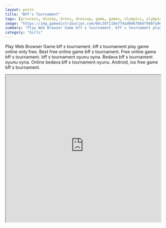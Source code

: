 ```yaml
---
layout: posts
title: "BFF's Tournament"
tags: [princess, disney, dress, dressup, game, games, olympics, olympic, free, online, games, oyna, game, free, games, play, play, games]
image: "https://img.gamedistribution.com/66c38f118e774ad6967884f988fa90cb.jpg"
summary: "Play Web Browser Game bff s tournament. bff s tournament play game online only free. Best free online game bff s tournament. Free online game bff s tournament. bff s tournament oyunu oyna. Bedava bff s tournament oyunu oyna. Online bedava bff s tournament oyunu. Android, ios free game bff s tournament."
category: "Girls"
---
```


Play Web Browser Game bff s tournament. bff s tournament play game online only free. Best free online game bff s tournament. Free online game bff s tournament. bff s tournament oyunu oyna. Bedava bff s tournament oyunu oyna. Online bedava bff s tournament oyunu. Android, ios free game bff s tournament.

<iframe width="100%" height="480px;" src="https://html5.gamedistribution.com/66c38f118e774ad6967884f988fa90cb/"></iframe>